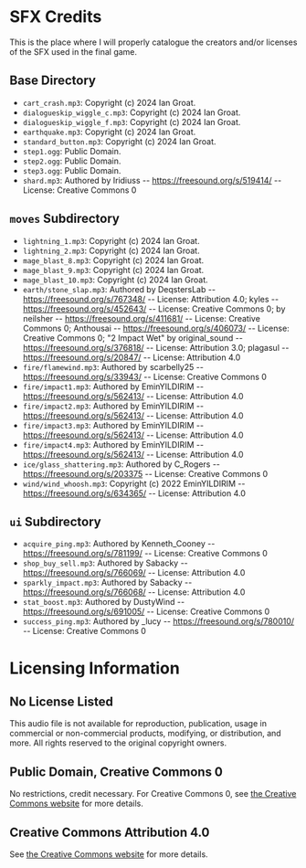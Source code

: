 # SFX Credits
This is the place where I will properly catalogue the creators and/or licenses of the SFX used in the final game.  

## Base Directory
- `cart_crash.mp3`: Copyright (c) 2024 Ian Groat.
- `dialogueskip_wiggle_c.mp3`: Copyright (c) 2024 Ian Groat.
- `dialogueskip_wiggle_f.mp3`: Copyright (c) 2024 Ian Groat.
- `earthquake.mp3`: Copyright (c) 2024 Ian Groat.
- `standard_button.mp3`: Copyright (c) 2024 Ian Groat.
- `step1.ogg`: Public Domain.
- `step2.ogg`: Public Domain.
- `step3.ogg`: Public Domain.
- `shard.mp3`: Authored by Iridiuss -- https://freesound.org/s/519414/ -- License: Creative Commons 0

## `moves` Subdirectory
- `lightning_1.mp3`: Copyright (c) 2024 Ian Groat.
- `lightning_2.mp3`: Copyright (c) 2024 Ian Groat.
- `mage_blast_8.mp3`: Copyright (c) 2024 Ian Groat.
- `mage_blast_9.mp3`: Copyright (c) 2024 Ian Groat.
- `mage_blast_10.mp3`: Copyright (c) 2024 Ian Groat.
- `earth/stone_slap.mp3`: Authored by DeqstersLab -- https://freesound.org/s/767348/ -- License: Attribution 4.0; kyles -- https://freesound.org/s/452643/ -- License: Creative Commons 0; by neilsher -- https://freesound.org/s/411681/ -- License: Creative Commons 0; Anthousai -- https://freesound.org/s/406073/ -- License: Creative Commons 0; "2 Impact Wet" by original_sound -- https://freesound.org/s/376818/ -- License: Attribution 3.0; plagasul -- https://freesound.org/s/20847/ -- License: Attribution 4.0
- `fire/flamewind.mp3`: Authored by scarbelly25 -- https://freesound.org/s/33943/ -- License: Creative Commons 0
- `fire/impact1.mp3`: Authored by EminYILDIRIM -- https://freesound.org/s/562413/ -- License: Attribution 4.0
- `fire/impact2.mp3`: Authored by EminYILDIRIM -- https://freesound.org/s/562413/ -- License: Attribution 4.0
- `fire/impact3.mp3`: Authored by EminYILDIRIM -- https://freesound.org/s/562413/ -- License: Attribution 4.0
- `fire/impact4.mp3`: Authored by EminYILDIRIM -- https://freesound.org/s/562413/ -- License: Attribution 4.0
- `ice/glass_shattering.mp3`: Authored by C_Rogers -- https://freesound.org/s/203375 -- License: Creative Commons 0
- `wind/wind_whoosh.mp3`: Copyright (c) 2022 EminYILDIRIM -- https://freesound.org/s/634365/ -- License: Attribution 4.0

## `ui` Subdirectory
- `acquire_ping.mp3`: Authored by Kenneth_Cooney -- https://freesound.org/s/781199/ -- License: Creative Commons 0
- `shop_buy_sell.mp3`: Authored by Sabacky -- https://freesound.org/s/766069/ -- License: Attribution 4.0
- `sparkly_impact.mp3`: Authored by Sabacky -- https://freesound.org/s/766068/ -- License: Attribution 4.0
- `stat_boost.mp3`: Authored by DustyWind -- https://freesound.org/s/691005/ -- License: Creative Commons 0
- `success_ping.mp3`: Authored by _lucy -- https://freesound.org/s/780010/ -- License: Creative Commons 0

# Licensing Information

## No License Listed
This audio file is not available for reproduction, publication, usage in commercial or non-commercial products, modifying, or distribution, and more. All rights reserved to the original copyright owners.

## Public Domain, Creative Commons 0
No restrictions, credit necessary. For Creative Commons 0, see [the Creative Commons website](https://creativecommons.org/publicdomain/zero/1.0/) for more details.

## Creative Commons Attribution 4.0
See [the Creative Commons website](https://creativecommons.org/licenses/by/4.0/) for more details.


